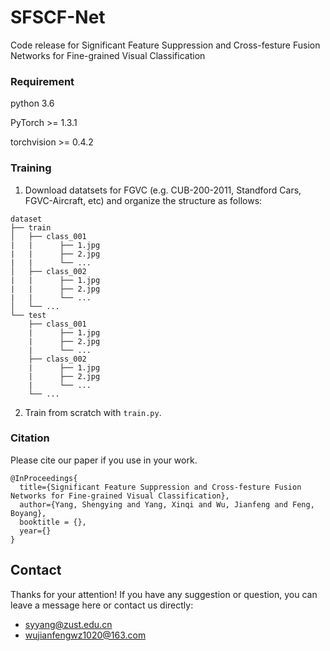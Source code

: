 
# SFSCF-Net
 
Code release for Significant Feature Suppression and Cross-festure Fusion Networks for Fine-grained Visual Classification
 
### Requirement
 
python 3.6

PyTorch >= 1.3.1

torchvision >= 0.4.2

### Training

1. Download datatsets for FGVC (e.g. CUB-200-2011, Standford Cars, FGVC-Aircraft, etc) and organize the structure as follows:
```
dataset
├── train
│   ├── class_001
|   |      ├── 1.jpg
|   |      ├── 2.jpg
|   |      └── ...
│   ├── class_002
|   |      ├── 1.jpg
|   |      ├── 2.jpg
|   |      └── ...
│   └── ...
└── test
    ├── class_001
    |      ├── 1.jpg
    |      ├── 2.jpg
    |      └── ...
    ├── class_002
    |      ├── 1.jpg
    |      ├── 2.jpg
    |      └── ...
    └── ...
```

2. Train from scratch with ``train.py``.


### Citation
 
Please cite our paper if you use in your work.
```
@InProceedings{
  title={Significant Feature Suppression and Cross-festure Fusion Networks for Fine-grained Visual Classification},
  author={Yang, Shengying and Yang, Xinqi and Wu, Jianfeng and Feng, Boyang},
  booktitle = {},
  year={}
}

```

## Contact
Thanks for your attention!
If you have any suggestion or question, you can leave a message here or contact us directly:
- syyang@zust.edu.cn
- wujianfengwz1020@163.com

